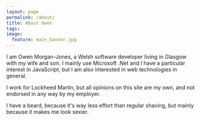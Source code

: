 ```yaml
---
layout: page
permalink: /about/
title: About Owen
tags: 
image:
  feature: main_banner.jpg
---
```


I am Owen Morgan-Jones, a Welsh software developer living in Glasgow
with my wife and son. I mainly use Microsoft .Net and I have a 
particular interest in JavaScript, but I am also interested in
web technologies in general.

I work for Lockheed Martin, but all opinions on this site are my own,
and not endorsed in any way by my employer.

I have a beard, because it's way less effort than regular shaving, but
mainly because it makes me look sexier.

